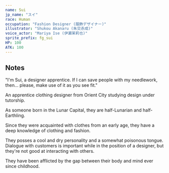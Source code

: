```yaml
---
name: Sui
jp_name: "スイ"
race: Human
occupation: "Fashion Designer (服飾デザイナー)"
illustrator: "Shukou Akanaru (朱交赤成)"
voice_actor: "Mariya Ise (伊瀬茉莉也)"
sprite_prefix: fg_sui
HP: 100
ATK: 100
---
```


## Notes

"I'm Sui, a designer apprentice. If I can save people with my needlework, then... please, make use of it as you see fit."

An apprentice clothing designer from Orient City studying design under tutorship.

As someone born in the Lunar Capital, they are half-Lunarian and half-Earthling.

Since they were acquainted with clothes from an early age, they have a deep knowledge of clothing and fashion.

They posses a cool and dry personality and a somewhat poisonous tongue. Dialogue with customers is important while in the position of a designer, but they're not good at interacting with others.

They have been afflicted by the gap between their body and mind ever since childhood.
